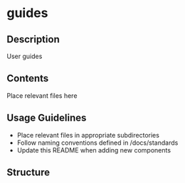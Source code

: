 # guides

## Description
User guides

## Contents
Place relevant files here

## Usage Guidelines
- Place relevant files in appropriate subdirectories
- Follow naming conventions defined in /docs/standards
- Update this README when adding new components

## Structure
